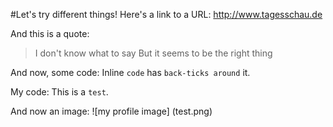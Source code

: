 #Let's try different things!
Here's a link to a URL: http://www.tagesschau.de

And this is a quote:
> I don't know what to say
> But it seems to be the right thing

And now, some code:
Inline `code` has `back-ticks around` it.

My code:
This is a `test`. 

And now an image:
![my profile image] (test.png)
